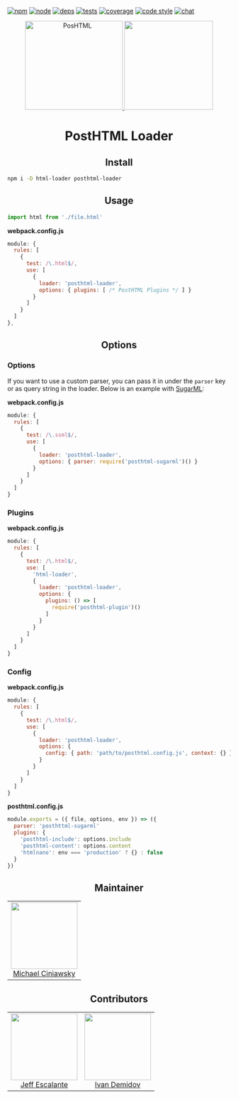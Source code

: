 [![npm][npm]][npm-url]
[![node][node]][node-url]
[![deps][deps]][deps-url]
[![tests][tests]][tests-url]
[![coverage][cover]][cover-url]
[![code style][style]][style-url]
[![chat][chat]][chat-url]

<div align="center">
  <a href="https://github.com/posthtml/posthtml">
    <img width="220" height="200" title="PosHTML"           src="http://posthtml.github.io/posthtml/logo.svg">
  </a>
  <img width="200" height="200" src="https://webpack.js.org/assets/icon-square-big.svg">
  <h1>PostHTML Loader</h1>
</div>

<h2 align="center">Install</h2>

```bash
npm i -D html-loader posthtml-loader
```

<h2 align="center">Usage</h2>

```js
import html from './file.html'
```
**webpack.config.js**
```js
module: {
  rules: [
    {
      test: /\.html$/,
      use: [
        {
          loader: 'posthtml-loader',
          options: { plugins: [ /* PostHTML Plugins */ ] }
        }
      ]
    }
  ]
},
```

<h2 align="center">Options</h2>

### Options

If you want to use a custom parser, you can pass it in under the `parser` key or as query string in the loader. Below is an example with [SugarML](https://github.com/posthtml/sugarml):

**webpack.config.js**
```js
module: {
  rules: [
    {
      test: /\.ssml$/,
      use: [
        {
          loader: 'posthtml-loader',
          options: { parser: require('posthtml-sugarml')() }
        }
      ]
    }
  ]
}
```

### Plugins

**webpack.config.js**
```js
module: {
  rules: [
    {
      test: /\.html$/,
      use: [
        'html-loader',
        {
          loader: 'posthtml-loader',
          options: {
            plugins: () => [
              require('posthtml-plugin')()
            ]
          }
        }
      ]
    }
  ]
}
```

### Config

**webpack.config.js**
```js
module: {
  rules: [
    {
      test: /\.html$/,
      use: [
        {
          loader: 'posthtml-loader',
          options: {
            config: { path: 'path/to/posthtml.config.js', context: {} }
          }
        }
      ]
    }
  ]
}
```

**posthtml.config.js**
```js
module.exports = ({ file, options, env }) => ({
  parser: 'posthttml-sugarml'
  plugins: {
    'posthtml-include': options.include
    'posthtml-content': options.content
    'htmlnano': env === 'production' ? {} : false
  }
})
```

<h2 align="center">Maintainer</h2>

<table>
  <tbody>
    <tr>
      <td align="center">
        <img width="150 height="150"
        src="https://avatars.githubusercontent.com/u/5419992?v=3&s=150">
        <br />
        <a href="https://github.com/michael-ciniawsky">Michael Ciniawsky</a>
      </td>
    </tr>
  <tbody>
</table>

<h2 align="center">Contributors</h2>

<table>
  <tbody>
    <tr>
      <td align="center">
        <img width="150 height="150"
        src="https://avatars.githubusercontent.com/u/556932?v=3&s=150">
        <br />
        <a href="https://github.com/jescalan">Jeff Escalante</a>
      </td>
      <td align="center">
        <img width="150" height="150" src="https://avatars.githubusercontent.com/u/2789192?v=3&s=150">
        <br />
        <a href="https://github.com/Gitscrum">Ivan Demidov</a>
      </td>
    </tr>
  <tbody>
</table>


[npm]: https://img.shields.io/npm/v/posthtml-loader.svg
[npm-url]: https://npmjs.com/package/posthtml-loader

[node]: https://img.shields.io/node/v/posthtml-loader.svg
[node-url]: https://nodejs.org/

[deps]: https://david-dm.org/posthtml/posthtml-loader.svg
[deps-url]: https://david-dm.org/posthtml/posthtml-loader

[tests]: http://img.shields.io/travis/posthtml/posthtml-loader.svg
[tests-url]: https://travis-ci.org/posthtml/posthtml-loader

[cover]: https://coveralls.io/repos/github/posthtml/posthtml-loader/badge.svg
[cover-url]: https://coveralls.io/github/posthtml/posthtml-loader

[style]: https://img.shields.io/badge/code%20style-standard-yellow.svg
[style-url]: http://standardjs.com/

[chat]: https://badges.gitter.im/posthtml/posthtml.svg
[chat-url]: https://gitter.im/posthtml/posthtml
